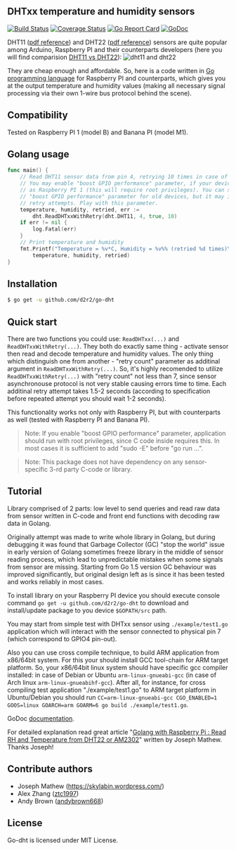 ## DHTxx temperature and humidity sensors

[![Build Status](https://travis-ci.org/d2r2/go-dht.svg?branch=master)](https://travis-ci.org/d2r2/go-dht)
[![Coverage Status](https://coveralls.io/repos/d2r2/go-dht/badge.svg?branch=master)](https://coveralls.io/r/d2r2/go-dht?branch=master)
[![Go Report Card](https://goreportcard.com/badge/github.com/d2r2/go-dht)](https://goreportcard.com/report/github.com/d2r2/go-dht)
[![GoDoc](https://godoc.org/github.com/d2r2/go-dht?status.svg)](https://godoc.org/github.com/d2r2/go-dht)

DHT11 ([pdf reference](https://raw.github.com/d2r2/go-dht/master/docs/DHT11-2.pdf)) and DHT22 ([pdf reference](https://raw.github.com/d2r2/go-dht/master/docs/DHT22.pdf)) sensors are quite popular among Arduino, Raspberry PI and their counterparts developers (here you will find comparision [DHT11 vs DHT22](https://raw.github.com/d2r2/go-dht/master/docs/dht.pdf)):
![dht11 and dht22](https://raw.github.com/d2r2/go-dht/master/docs/dht11_dht22.jpg)

They are cheap enough and affordable. So, here is a code written in [Go programming language](https://golang.org/) for Raspberry PI and counterparts, which gives you at the output temperature and humidity values (making all necessary signal processing via their own 1-wire bus protocol behind the scene).

## Compatibility

Tested on Raspberry PI 1 (model B) and Banana PI (model M1).

## Golang usage

```go
func main() {
	// Read DHT11 sensor data from pin 4, retrying 10 times in case of failure.
	// You may enable "boost GPIO performance" parameter, if your device is old
	// as Raspberry PI 1 (this will require root privileges). You can switch off
	// "boost GPIO performance" parameter for old devices, but it may increase
	// retry attempts. Play with this parameter.
	temperature, humidity, retried, err :=
		dht.ReadDHTxxWithRetry(dht.DHT11, 4, true, 10)
	if err != nil {
		log.Fatal(err)
	}
	// Print temperature and humidity
	fmt.Printf("Temperature = %v*C, Humidity = %v%% (retried %d times)\n",
		temperature, humidity, retried)
}
```

## Installation

```bash
$ go get -u github.com/d2r2/go-dht
```

## Quick start

There are two functions you could use: ```ReadDHTxx(...)``` and ```ReadDHTxxWithRetry(...)```.
They both do exactly same thing - activate sensor then read and decode temperature and humidity values.
The only thing which distinguish one from another - "retry count" parameter as additinal argument in ```ReadDHTxxWithRetry(...)```.
So, it's highly recomended to utilize ```ReadDHTxxWithRetry(...)``` with "retry count" not less than 7, since sensor asynchronouse protocol is not very stable causing errors time to time. Each additinal retry attempt takes 1.5-2 seconds (according to specification before repeated attempt you should wait 1-2 seconds).

This functionality works not only with Raspberry PI, but with counterparts as well (tested with Raspberry PI and Banana PI).

> Note: If you enable "boost GPIO performance" parameter, application should run with root privileges, since C code inside requires this. In most cases it is sufficient to add "sudo -E" before "go run ...".

> Note: This package does not have dependency on any sensor-specific 3-rd party C-code or library.

## Tutorial

Library comprised of 2 parts: low level to send queries and read raw data from sensor written in C-code and front end functions with decoding raw data in Golang.

Originally attempt was made to write whole library in Golang, but during debugging it was found that Garbage Collector (GC) "stop the world" issue in early version of Golang sometimes freeze library in the middle of sensor reading process, which lead to unpredictable mistakes when some signals from sensor are missing.  Starting from Go 1.5 version GC behaviour was improved significantly, but original design left as is since it has been tested and works reliably in most cases.

To install library on your Raspberry PI device you should execute console command `go get -u github.com/d2r2/go-dht` to download and install/update package to you device `$GOPATH/src` path.

You may start from simple test with DHTxx sensor using `./example/test1.go` application which will interact with the sensor connected to physical pin 7 (which correspond to GPIO4 pin-out).

Also you can use cross compile technique, to build ARM application from x86/64bit system. For this your should install GCC tool-chain for ARM target platform. So, your x86/64bit linux system should have specific gcc compiler installed: in case of Debian or Ubuntu `arm-linux-gnueabi-gcc` (in case of Arch linux `arm-linux-gnueabihf-gcc`).
After all, for instance, for cross compiling test application "./example/test1.go" to ARM target platform in Ubuntu/Debian you should run `CC=arm-linux-gnueabi-gcc CGO_ENABLED=1 GOOS=linux GOARCH=arm GOARM=6 go build ./example/test1.go`.

GoDoc [documentation](http://godoc.org/github.com/d2r2/go-dht).

For detailed explanation read great article "[Golang with Raspberry Pi : Read RH and Temperature from DHT22 or AM2302](https://skylabin.wordpress.com/2015/09/18/golang-with-raspberry-pi-read-rh-and-temperature-from-dht22-or-am2302)" written by Joseph Mathew. Thanks Joseph!

## Contribute authors

* Joseph Mathew (https://skylabin.wordpress.com/)
* Alex Zhang ([ztc1997](https://github.com/ztc1997))
* Andy Brown ([andybrown668](https://github.com/andybrown668))

## License

Go-dht is licensed under MIT License.
